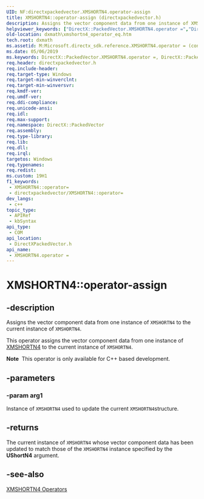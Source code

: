 ```yaml
---
UID: NF:directxpackedvector.XMSHORTN4.operator-assign
title: XMSHORTN4::operator-assign (directxpackedvector.h)
description: Assigns the vector component data from one instance of XMSHORTN4 to the current instance of XMSHORTN4.
helpviewer_keywords: ["DirectX::PackedVector.XMSHORTN4.operator =","DirectX::PackedVector::XMSHORTN4::operator =","XMSHORTN4 structure [DirectX Math Support APIs]","operator = method","XMSHORTN4.operator =","XMSHORTN4.operator-assign","XMSHORTN4.operator=","XMSHORTN4::operator-assign","XMSHORTN4::operator=","dxmath.xmshortn4_operator_eq","operator = method [DirectX Math Support APIs]","operator = method [DirectX Math Support APIs]","XMSHORTN4 structure","operator="]
old-location: dxmath\xmshortn4_operator_eq.htm
tech.root: dxmath
ms.assetid: M:Microsoft.directx_sdk.reference.XMSHORTN4.operator = (const XMSHORTN4)
ms.date: 05/06/2019
ms.keywords: DirectX::PackedVector.XMSHORTN4.operator =, DirectX::PackedVector::XMSHORTN4::operator =, XMSHORTN4 structure [DirectX Math Support APIs],operator = method, XMSHORTN4.operator =, XMSHORTN4.operator-assign, XMSHORTN4.operator=, XMSHORTN4::operator-assign, XMSHORTN4::operator=, dxmath.xmshortn4_operator_eq, operator = method [DirectX Math Support APIs], operator = method [DirectX Math Support APIs],XMSHORTN4 structure, operator=
req.header: directxpackedvector.h
req.include-header: 
req.target-type: Windows
req.target-min-winverclnt: 
req.target-min-winversvr: 
req.kmdf-ver: 
req.umdf-ver: 
req.ddi-compliance: 
req.unicode-ansi: 
req.idl: 
req.max-support: 
req.namespace: DirectX::PackedVector
req.assembly: 
req.type-library: 
req.lib: 
req.dll: 
req.irql: 
targetos: Windows
req.typenames: 
req.redist: 
ms.custom: 19H1
f1_keywords:
 - XMSHORTN4::operator=
 - directxpackedvector/XMSHORTN4::operator=
dev_langs:
 - c++
topic_type:
 - APIRef
 - kbSyntax
api_type:
 - COM
api_location:
 - DirectXPackedVector.h
api_name:
 - XMSHORTN4.operator =
---
```


# XMSHORTN4::operator-assign


## -description

Assigns the vector component data from one instance of <code>XMSHORTN4</code> to the current instance of <code>XMSHORTN4</code>.

This operator assigns the vector component data from one instance of <a href="/windows/win32/api/directxpackedvector/ns-directxpackedvector-xmshortn4">XMSHORTN4</a> to the current instance of <code>XMSHORTN4</code>.

<div class="alert"><b>Note</b>  This operator is only available for C++ based development.</div>

## -parameters

### -param arg1

Instance of <code>XMSHORTN4</code> used to update the current <code>XMSHORTN4</code>structure.

## -returns

The current instance of <code>XMSHORTN4</code> whose vector component data has been updated to match those of the <code>XMSHORTN4</code> instance specified by the <b>UShortN4</b> argument.

## -see-also

<a href="https://msdn.microsoft.com/b379a949-f90e-462e-8795-e3d33ea75559">XMSHORTN4 Operators</a>

